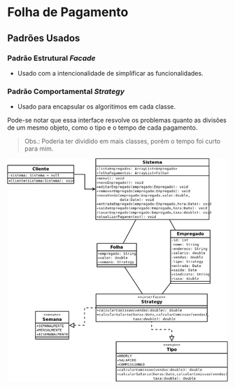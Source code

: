 # Folha de Pagamento

## Padrões Usados

### Padrão Estrutural *Facade*

- Usado com a intencionalidade de simplificar as funcionalidades.

### Padrão Comportamental *Strategy*

- Usado para encapsular os algoritimos em cada classe.

Pode-se notar que essa interface resvolve os problemas quanto as divisões de um mesmo objeto, como o tipo e o tempo de cada pagamento.


> Obs.: Poderia ter dividido em mais classes, porém o tempo foi curto para mim.

![Diagrama do Projeto](https://raw.githubusercontent.com/laellsr/p3Exam2/master/p3Exam2.png)
